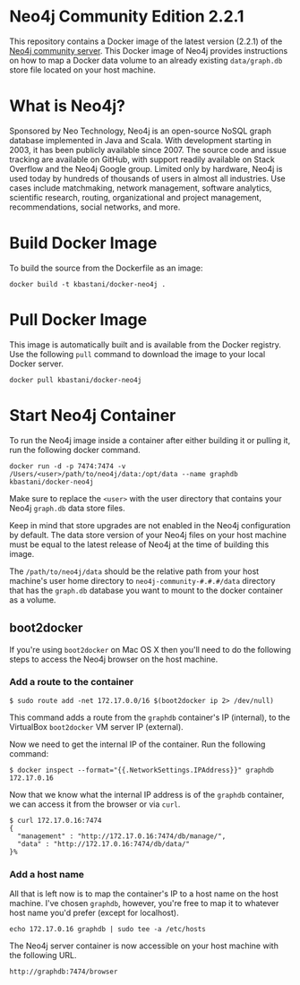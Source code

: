 # Neo4j Community Edition 2.2.1

This repository contains a Docker image of the latest version (2.2.1) of the [Neo4j community server](http://www.neo4j.com/download). This Docker image of Neo4j provides instructions on how to map a Docker data volume to an already existing `data/graph.db` store file located on your host machine.

# What is Neo4j?

Sponsored by Neo Technology, Neo4j is an open-source NoSQL graph database implemented in Java and Scala. With development starting in 2003, it has been publicly available since 2007. The source code and issue tracking are available on GitHub, with support readily available on Stack Overflow and the Neo4j Google group. Limited only by hardware, Neo4j is used today by hundreds of thousands of users in almost all industries. Use cases include matchmaking, network management, software analytics, scientific research, routing, organizational and project management, recommendations, social networks, and more.

# Build Docker Image

To build the source from the Dockerfile as an image:

```
docker build -t kbastani/docker-neo4j .
```

# Pull Docker Image

This image is automatically built and is available from the Docker registry. Use the following `pull` command to download the image to your local Docker server.

```
docker pull kbastani/docker-neo4j
```

# Start Neo4j Container

To run the Neo4j image inside a container after either building it or pulling it, run the following docker command.

```
docker run -d -p 7474:7474 -v /Users/<user>/path/to/neo4j/data:/opt/data --name graphdb kbastani/docker-neo4j
```

Make sure to replace the `<user>` with the user directory that contains your Neo4j `graph.db` data store files.

Keep in mind that store upgrades are not enabled in the Neo4j configuration by default. The data store version of your Neo4j files on your host machine must be equal to the latest release of Neo4j at the time of building this image.

The `/path/to/neo4j/data` should be the relative path from your host machine's user home directory to `neo4j-community-#.#.#/data` directory that has the `graph.db` database you want to mount to the docker container as a volume.

## boot2docker

If you're using `boot2docker` on Mac OS X then you'll need to do the following steps to access the Neo4j browser on the host machine.

### Add a route to the container

```
$ sudo route add -net 172.17.0.0/16 $(boot2docker ip 2> /dev/null)
```

This command adds a route from the `graphdb` container's IP (internal), to the VirtualBox `boot2docker` VM server IP (external).

Now we need to get the internal IP of the container. Run the following command:

```
$ docker inspect --format="{{.NetworkSettings.IPAddress}}" graphdb
172.17.0.16
```

Now that we know what the internal IP address is of the `graphdb` container, we can access it from the browser or via `curl`.

```
$ curl 172.17.0.16:7474
{
  "management" : "http://172.17.0.16:7474/db/manage/",
  "data" : "http://172.17.0.16:7474/db/data/"
}%
```

### Add a host name

All that is left now is to map the container's IP to a host name on the host machine. I've chosen `graphdb`, however, you're free to map it to whatever host name you'd prefer (except for localhost).

```
echo 172.17.0.16 graphdb | sudo tee -a /etc/hosts
```

The Neo4j server container is now accessible on your host machine with the following URL.

```
http://graphdb:7474/browser
```
